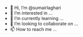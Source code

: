 - 👋 Hi, I’m @sumairlaghari
- 👀 I’m interested in ...
- 🌱 I’m currently learning ...
- 💞️ I’m looking to collaborate on ...
- 📫 How to reach me ...

<!---
sumairlaghari/sumairlaghari is a ✨ special ✨ repository because its `README.md` (this file) appears on your GitHub profile.
You can click the Preview link to take a look at your changes.
--->
